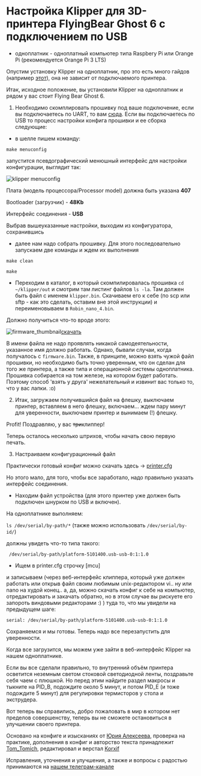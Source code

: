 # Настройка Klipper для 3D-принтера FlyingBear Ghost 6 с подключением по USB

* одноплатник - одноплатный компьютер типа Raspbery Pi или Orange Pi (рекомендуется Orange Pi 3 LTS)


Опустим установку Klipper на одноплатник, про это есть много гайдов (например [этот](https://klipper.wiki/home/initial/base)), она не зависит от подключаемого принтера.

Итак, исходное положение, вы установили Klipper на одноплатник и рядом у вас стоит Flying Bear Ghost 6.

1. Необходимо скомплировать прошивку под ваше подключение, если вы подключаетесь по UART, то вам [сюда](mcu_uart/readme.md).
Если вы подключаетесь по USB то процесс настройки конфига прошивки и ее сборка следующие:

* в шелле пишем команду:

```make menuconfig```

запустится псевдографический менюшный интерфейс для настройки конфигурации, выглядит так:

![klipper menuconfig](menuconfig.png)

Плата (модель процессора/Processor model) должна быть указана __407__

Bootloader (загрузчик) - __48Kb__

Интерфейс соединения - __USB__

Выбрав вышеуказанные настройки, выходим из конфигуратора, сохранившись

* далее нам надо собрать прошивку. Для этого последовательно запускаем две команды и ждем их выполнения

```make clean```

```make```

* Переходим в каталог, в который скомпилировалась прошивка ```cd ~/klipper/out``` и смотрим там листинг файлов ```ls -la```. Там должен быть файл с именем ```klipper.bin```.
Скачиваем его к себе (по scp или sftp - как это сделать, оставим вне этой инструкции) и переименовываем в ```Robin_nano_4.bin```.

Должно получиться что-то вроде этого:

![firmware_thumbnail](firmware_thumbnail.png)[скачать](Robin_nano_4.bin)

В имени файла не надо проявлять никакой самодеятельности, указанное имя должно работать. Однако, бывали случаи, когда получалось с ```firmware.bin```. Также, в принципе, можно взять чужой файл прошивки, но необходимо быть точно уверенным, что он сделан для того же принтера, а также типа и операционной системы одноплатника. Прошивка собирается на том железе, на котором будет работать. Поэтому способ 'взять у друга' нежелательный и извинит вас только то, что у вас лапки. :o)

2. Итак, загружаем получившийся файл на флешку, выключаем принтер, вставляем в него флешку, включаем... ждем пару минут для уверенности, выключаем принтер и вынимаем (!) флешку. 

Profit! Поздравляю, у вас ~~три~~клиппер! 

Теперь осталось несколько штрихов, чтобы начать свою первую печать.

3. Настраиваем конфигурационный файл

Практически готовый конфиг можно скачать здесь -> [printer.cfg](klipper_config/printer.cfg)

Но этого мало, для того, чтобы все заработало, надо правильно указать интерфейс соединения.

* Находим файл устройства (для этого принтер уже должен быть подключен шнурком по USB и включен). 

На одноплатнике выполняем:

```ls /dev/serial/by-path/*``` (также можно использовать ```/dev/serial/by-id/```)

должны увидеть что-то типа такого:

``` /dev/serial/by-path/platform-5101400.usb-usb-0:1:1.0```

* Ищем в printer.cfg строчку [mcu]

и записываем (через веб-интерфейс клиппера, который уже должен работать или открыв файл своим любимым unix-редактором vi.. ну или nano на худой конец.. а, да, можно скачать конфиг к себе на компьютер, отредактировать и закачать обратно, но в этом случае вы рискуете его запороть виндовыми редакторами :) ) туда то, что мы увидели на предыдущем шаге:

```serial: /dev/serial/by-path/platform-5101400.usb-usb-0:1:1.0```

Сохраняемся и мы готовы. Теперь надо все перезапустить для уверенности.

Когда все загрузится, мы можем уже зайти в веб-интерфейс Klipper на нашем одноплатнике.

Если вы все сделали правильно, то внутренний объём принтера осветится неземным светом стоковой светодиодной ленты, поздравьте себя чаем с плюшкой. Но перед этим найдите раздел макросы и тыкните на PID_B, подождите около 5 минут, и потом PID_E (и тоже подождите 5 минут) для регулировки термисторов у стола и экструдера. 

Вот теперь вы справились, добро пожаловать в мир  в котором нет пределов совершенству, теперь вы не сможете остановиться в улучшении своего принтера. 



Основано на конфиге и изысканиях от [Юрия Алексеева](https://t.me/Jura_Alekseev), проверка на практике, дополнения в конфиг и авторство текста принадлежит [Tom_Tomich](https://t.me/Tom_Tomich), редактировал и верстал [Korxif](https://t.me/Korxif)

Исправления, уточнения и улучшения, а также и вопросы с радостью принимаются на [нашем телеграм-канале](https://t.me/fbg5_waiters)